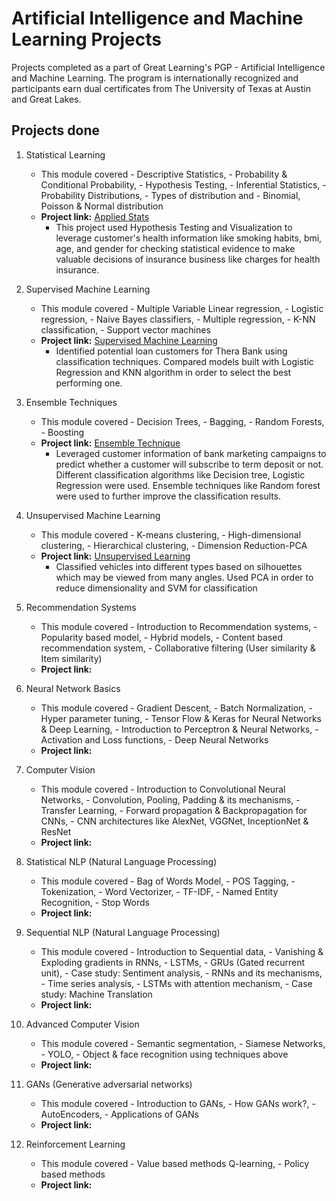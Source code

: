 # Artificial Intelligence and Machine Learning Projects
Projects completed as a part of Great Learning's PGP - Artificial Intelligence and Machine Learning. The program is internationally recognized and participants earn dual certificates from The University of Texas at Austin and Great Lakes.
## Projects done
1. Statistical Learning
    - This module covered - Descriptive Statistics, - Probability & Conditional Probability, - Hypothesis Testing, - Inferential Statistics, - Probability Distributions, - Types of distribution and - Binomial, Poisson & Normal distribution
    - **Project link:** [Applied Stats](https://github.com/sharmapratik88/AIML-Projects/tree/master/01_Applied%20Stats)
        - This project used Hypothesis Testing and Visualization to leverage customer's health information like smoking habits, bmi, age, and gender for checking statistical evidence to make valuable decisions of insurance business like charges for health insurance.
    
2. Supervised Machine Learning
    - This module covered - Multiple Variable Linear regression, - Logistic regression, - Naive Bayes classifiers, - Multiple regression, - K-NN classification, - Support vector machines
    - **Project link:** [Supervised Machine Learning](https://github.com/sharmapratik88/AIML-Projects/tree/master/02_Supervised%20Machine%20Learning)
        - Identified potential loan customers for Thera Bank using classification techniques. Compared models built with Logistic Regression and KNN algorithm in order to select the best performing one.

3. Ensemble Techniques
    - This module covered - Decision Trees, - Bagging, - Random Forests, - Boosting
    - **Project link:** [Ensemble Technique](https://github.com/sharmapratik88/AIML-Projects/tree/master/03_Ensemble%20Techniques)
        - Leveraged customer information of bank marketing campaigns to predict whether a customer will subscribe to term deposit or not. Different classification algorithms like Decision tree, Logistic Regression were used. Ensemble techniques like Random forest were used to further improve the classification results.

4. Unsupervised Machine Learning
    - This module covered - K-means clustering, - High-dimensional clustering, - Hierarchical clustering, - Dimension Reduction-PCA
    - **Project link:** [Unsupervised Learning](https://github.com/sharmapratik88/AIML-Projects/tree/master/04_Unsupervised%20Learning)
        - Classified vehicles into different types based on silhouettes which may be viewed from many angles. Used PCA in order to reduce dimensionality and SVM for classification
    
5. Recommendation Systems
    - This module covered - Introduction to Recommendation systems, - Popularity based model, - Hybrid models, - Content based recommendation system, - Collaborative filtering (User similarity & Item similarity)
    - **Project link:**
    
6. Neural Network Basics
    - This module covered - Gradient Descent, - Batch Normalization, - Hyper parameter tuning, - Tensor Flow & Keras for Neural Networks & Deep Learning, - Introduction to Perceptron & Neural Networks, - Activation and Loss functions, - Deep Neural Networks
    - **Project link:**

7. Computer Vision
    - This module covered - Introduction to Convolutional Neural Networks, - Convolution, Pooling, Padding & its mechanisms, - Transfer Learning, - Forward propagation & Backpropagation for CNNs, - CNN architectures like AlexNet, VGGNet, InceptionNet & ResNet
    - **Project link:**
    
8. Statistical NLP (Natural Language Processing)
    - This module covered - Bag of Words Model, - POS Tagging, - Tokenization, - Word Vectorizer, - TF-IDF, - Named Entity Recognition, - Stop Words
    - **Project link:**
    
9. Sequential NLP (Natural Language Processing)
    - This module covered - Introduction to Sequential data, - Vanishing & Exploding gradients in RNNs, - LSTMs, - GRUs (Gated recurrent unit), - Case study: Sentiment analysis, - RNNs and its mechanisms, - Time series analysis, - LSTMs with attention mechanism, - Case study: Machine Translation
    - **Project link:**
    
10. Advanced Computer Vision
    - This module covered - Semantic segmentation, - Siamese Networks, - YOLO, - Object & face recognition using techniques above
    - **Project link:**
    
11. GANs (Generative adversarial networks)
    - This module covered - Introduction to GANs, - How GANs work?, - AutoEncoders, - Applications of GANs
    - **Project link:**
    
12. Reinforcement Learning
    - This module covered - Value based methods Q-learning, - Policy based methods
    - **Project link:**
